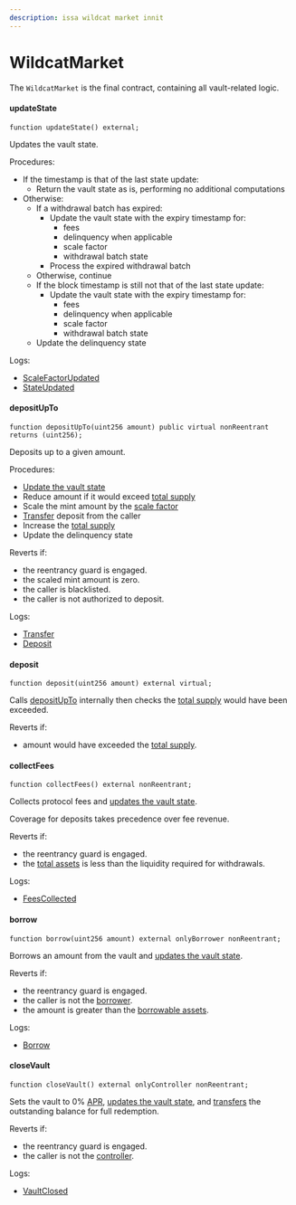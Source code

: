 ```yaml
---
description: issa wildcat market innit
---
```


# WildcatMarket

The `WildcatMarket` is the final contract, containing all vault-related logic.

#### updateState

```solidity
function updateState() external;
```

Updates the vault state.

Procedures:

* If the timestamp is that of the last state update:
  * Return the vault state as is, performing no additional computations
* Otherwise:
  * If a withdrawal batch has expired:
    * Update the vault state with the expiry timestamp for:
      * fees
      * delinquency when applicable
      * scale factor
      * withdrawal batch state
    * Process the expired withdrawal batch
  * Otherwise, continue
  * If the block timestamp is still not that of the last state update:
    * Update the vault state with the expiry timestamp for:
      * fees
      * delinquency when applicable
      * scale factor
      * withdrawal batch state
  * Update the delinquency state

Logs:

* [ScaleFactorUpdated](events.md#scalefactorupdated)
* [StateUpdated](events.md#stateupdated)

#### depositUpTo

```solidity
function depositUpTo(uint256 amount) public virtual nonReentrant returns (uint256);
```

Deposits up to a given amount.

Procedures:

* [Update the vault state](wildcatmarket.md#updatestate)
* Reduce amount if it would exceed [total supply](wildcatmarkettoken.md#totalsupply)
* Scale the mint amount by the [scale factor](wildcatmarketbase.md#scalefactor)
* [Transfer](wildcatmarkettoken.md#transfer) deposit from the caller
* Increase the [total supply](wildcatmarkettoken.md#totalsupply)
* Update the delinquency state

Reverts if:

* the reentrancy guard is engaged.
* the scaled mint amount is zero.
* the caller is blacklisted.
* the caller is not authorized to deposit.

Logs:

* [Transfer](events.md#transfer)
* [Deposit](events.md#deposit)

#### deposit

```solidity
function deposit(uint256 amount) external virtual;
```

Calls [depositUpTo](wildcatmarket.md#depositupto) internally then checks the [total supply](wildcatmarkettoken.md#totalsupply) would have been exceeded.

Reverts if:

* amount would have exceeded the [total supply](wildcatmarkettoken.md#totalsupply).

#### collectFees

```solidity
function collectFees() external nonReentrant;
```

Collects protocol fees and [updates the vault state](wildcatmarket.md#updatestate).

Coverage for deposits takes precedence over fee revenue.

Reverts if:

* the reentrancy guard is engaged.
* the [total assets](wildcatmarketbase.md#totalassets) is less than the liquidity required for withdrawals.

Logs:

* [FeesCollected](events.md#feescollected)

#### borrow

```solidity
function borrow(uint256 amount) external onlyBorrower nonReentrant;
```

Borrows an amount from the vault and [updates the vault state](wildcatmarket.md#updatestate).

Reverts if:

* the reentrancy guard is engaged.
* the caller is not the [borrower](wildcatmarketbase.md#borrower).
* the amount is greater than the [borrowable assets](wildcatmarketbase.md#borrowableassets).

Logs:

* [Borrow](events.md#borrow)

#### closeVault

```solidity
function closeVault() external onlyController nonReentrant;
```

Sets the vault to 0% [APR](wildcatmarketconfig.md#annualinterestbips), [updates the vault state](wildcatmarket.md#updatestate), and [transfers](wildcatmarkettoken.md#transfer) the outstanding balance for full redemption.

Reverts if:

* the reentrancy guard is engaged.
* the caller is not the [controller](wildcatmarketbase.md#controller).

Logs:

* [VaultClosed](events.md#vaultclosed)
